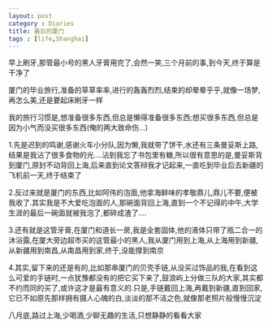 ```yaml
---
layout: post
category : Diaries
title: 最后的厦门
tags : [life,Shanghai]
---
```



早上刷牙,那管最小号的黑人牙膏用完了,会然一笑,三个月前的事,到今天,终于算是干净了

 

厦门的毕业旅行,准备的草草率率,进行的轰轰烈烈,结束的却晕晕乎乎,就像一场梦,再怎么美,还是要起床刷牙一样

 

我的旅行习惯是,想准备很多东西,但总是懒得准备很多东西;想买很多东西,但总是因为小气而没买很多东西(俺的两大致命伤...)

 

1.先是迟到的鸣谢,感谢火车小分队,因为懒,我就带了饼干,水还有三条曼妥斯上路,结果是我沾了很多食物的光....沾到我忘了书包里有糖,所以很有意思的是,曼妥斯背到厦门,原封不动背回上海,后来直到论文答辩我才记起来,一直吃到毕业后去新疆的飞机前一天,终于结束了

 

2.反过来就是厦门的东西,比如阿伟的泡面,他拿海鲜味的孝敬鼎儿,鼎儿不要,便被我收了.其实我是不大爱吃泡面的人,那碗面背回上海,直到一个不记得的中午,大学生涯的最后一碗面就被我泡了,都碎成渣了....

 

3.还有就是这管牙膏,在厦门和道长一房,我是全套固体,他的液体只带了瓶二合一的沐浴露,在厦大旁边超市买的这管最小的黑人,我从厦门用到上海,从上海用到新疆,从新疆用到南昌,从南昌用到家,终于,没能撑到南京

 

4.其实,留下来的还是有的,比如那串厦门的贝壳手链,从没买过饰品的我,在看到这么可爱的手链时,一点犹豫都没有的把它买下来了,鼓浪屿上分做三队的大家,其实都不约而同的买了,或许这才是最有意义的.只是,手链戴回上海,再戴到新疆,直到回家,它已不如原先那样拥有摄人心魄的白,淡淡的那不洁之色,就像那老照片般慢慢沉淀

 

八月底,路过上海,少喝酒,少聊无趣的生活,只想静静的看看大家

